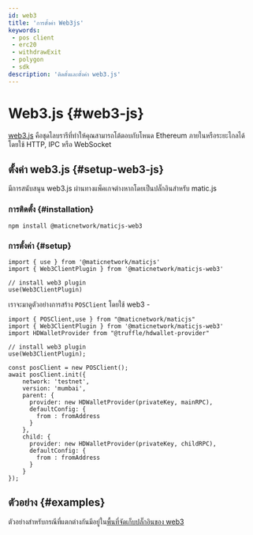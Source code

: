 ```yaml
---
id: web3
title: 'การตั้งค่า Web3js'
keywords:
 - pos client
 - erc20
 - withdrawExit
 - polygon
 - sdk
description: 'ติดตั้งและตั้งค่า web3.js'
---
```


# Web3.js {#web3-js}

[web3.js](https://web3js.readthedocs.io/) คือชุดไลบรารีที่ทำให้คุณสามารถโต้ตอบกับโหนด Ethereum ภายในหรือระยะไกลได้ โดยใช้ HTTP, IPC หรือ WebSocket

## ตั้งค่า web3.js {#setup-web3-js}

มีการสนับสนุน web3.js ผ่านทางแพ็คเกจต่างหากโดยเป็นปลั๊กอินสำหรับ matic.js

### การติดตั้ง {#installation}

```
npm install @maticnetwork/maticjs-web3

```

### การตั้งค่า {#setup}

```
import { use } from '@maticnetwork/maticjs'
import { Web3ClientPlugin } from '@maticnetwork/maticjs-web3'

// install web3 plugin
use(Web3ClientPlugin)
```

เราจะมาดูตัวอย่างการสร้าง `POSClient` โดยใช้ web3 -

```
import { POSClient,use } from "@maticnetwork/maticjs"
import { Web3ClientPlugin } from '@maticnetwork/maticjs-web3'
import HDWalletProvider from "@truffle/hdwallet-provider"

// install web3 plugin
use(Web3ClientPlugin);

const posClient = new POSClient();
await posClient.init({
    network: 'testnet',
    version: 'mumbai',
    parent: {
      provider: new HDWalletProvider(privateKey, mainRPC),
      defaultConfig: {
        from : fromAddress
      }
    },
    child: {
      provider: new HDWalletProvider(privateKey, childRPC),
      defaultConfig: {
        from : fromAddress
      }
    }
});

```

## ตัวอย่าง {#examples}

ตัวอย่างสำหรับกรณีที่แตกต่างกันมีอยู่ใน[พื้นที่จัดเก็บปลั๊กอินของ web3](https://github.com/maticnetwork/maticjs-web3)
